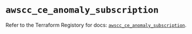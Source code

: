 # `awscc_ce_anomaly_subscription`

Refer to the Terraform Registory for docs: [`awscc_ce_anomaly_subscription`](https://registry.terraform.io/providers/hashicorp/awscc/0.70.0/docs/resources/ce_anomaly_subscription).

